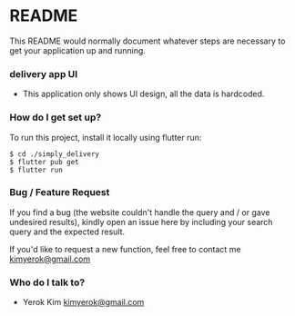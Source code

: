 # README

This README would normally document whatever steps are necessary to get your application up and running.

### delivery app UI

- This application only shows UI design, all the data is hardcoded.

### How do I get set up?

To run this project, install it locally using flutter run:

```
$ cd ./simply_delivery
$ flutter pub get
$ flutter run
```

### Bug / Feature Request

If you find a bug (the website couldn't handle the query and / or gave undesired results), kindly open an issue here by including your search query and the expected result.

If you'd like to request a new function, feel free to contact me <kimyerok@gmail.com>

### Who do I talk to?

- Yerok Kim <kimyerok@gmail.com>
